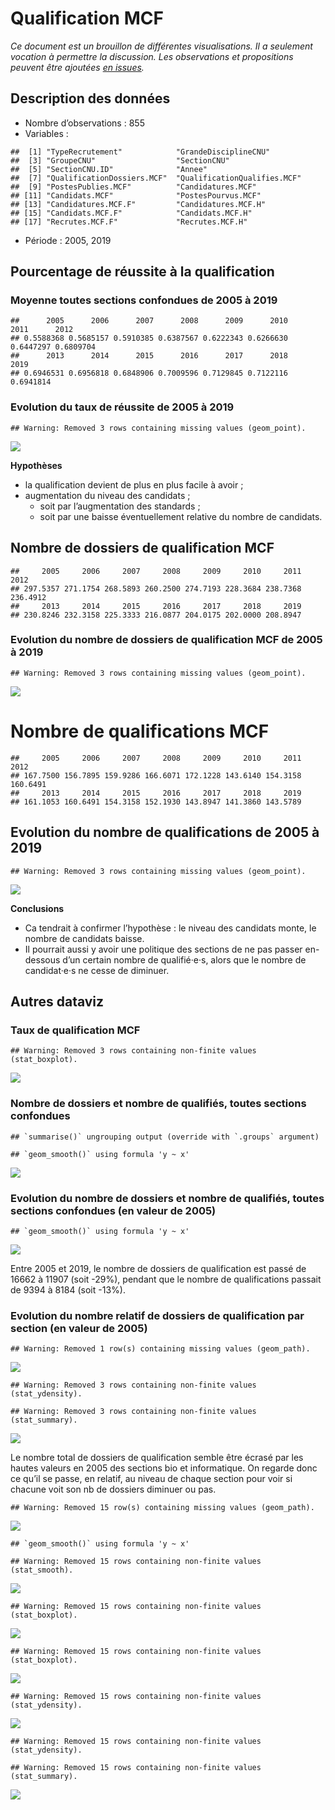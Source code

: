 Qualification MCF
================

*Ce document est un brouillon de différentes visualisations. Il a
seulement vocation à permettre la discussion. Les observations et
propositions peuvent être ajoutées [en
issues](https://github.com/cpesr/RFC/issues).*

## Description des données

  - Nombre d’observations : 855
  - Variables :

<!-- end list -->

    ##  [1] "TypeRecrutement"            "GrandeDisciplineCNU"       
    ##  [3] "GroupeCNU"                  "SectionCNU"                
    ##  [5] "SectionCNU.ID"              "Annee"                     
    ##  [7] "QualificationDossiers.MCF"  "QualificationQualifies.MCF"
    ##  [9] "PostesPublies.MCF"          "Candidatures.MCF"          
    ## [11] "Candidats.MCF"              "PostesPourvus.MCF"         
    ## [13] "Candidatures.MCF.F"         "Candidatures.MCF.H"        
    ## [15] "Candidats.MCF.F"            "Candidats.MCF.H"           
    ## [17] "Recrutes.MCF.F"             "Recrutes.MCF.H"

  - Période : 2005, 2019

## Pourcentage de réussite à la qualification

### Moyenne toutes sections confondues de 2005 à 2019

    ##      2005      2006      2007      2008      2009      2010      2011      2012 
    ## 0.5588368 0.5685157 0.5910385 0.6387567 0.6222343 0.6266630 0.6447297 0.6809704 
    ##      2013      2014      2015      2016      2017      2018      2019 
    ## 0.6946531 0.6956818 0.6848906 0.7009596 0.7129845 0.7122116 0.6941814

### Evolution du taux de réussite de 2005 à 2019

    ## Warning: Removed 3 rows containing missing values (geom_point).

![](QualificationMCF_files/figure-gfm/ReussiteQualificationMCF-1.png)<!-- -->

**Hypothèses**

  - la qualification devient de plus en plus facile à avoir ;
  - augmentation du niveau des candidats ;
      - soit par l’augmentation des standards ;
      - soit par une baisse éventuellement relative du nombre de
        candidats.

## Nombre de dossiers de qualification MCF

    ##     2005     2006     2007     2008     2009     2010     2011     2012 
    ## 297.5357 271.1754 268.5893 260.2500 274.7193 228.3684 238.7368 236.4912 
    ##     2013     2014     2015     2016     2017     2018     2019 
    ## 230.8246 232.3158 225.3333 216.0877 204.0175 202.0000 208.8947

### Evolution du nombre de dossiers de qualification MCF de 2005 à 2019

    ## Warning: Removed 3 rows containing missing values (geom_point).

![](QualificationMCF_files/figure-gfm/DossiersQualificationMCF-1.png)<!-- -->

# Nombre de qualifications MCF

    ##     2005     2006     2007     2008     2009     2010     2011     2012 
    ## 167.7500 156.7895 159.9286 166.6071 172.1228 143.6140 154.3158 160.6491 
    ##     2013     2014     2015     2016     2017     2018     2019 
    ## 161.1053 160.6491 154.3158 152.1930 143.8947 141.3860 143.5789

## Evolution du nombre de qualifications de 2005 à 2019

    ## Warning: Removed 3 rows containing missing values (geom_point).

![](QualificationMCF_files/figure-gfm/QualificationsMCF-1.png)<!-- -->

**Conclusions**

  - Ca tendrait à confirmer l’hypothèse : le niveau des candidats monte,
    le nombre de candidats baisse.
  - Il pourrait aussi y avoir une politique des sections de ne pas
    passer en-dessous d’un certain nombre de qualifié·e·s, alors que le
    nombre de candidat·e·s ne cesse de diminuer.

## Autres dataviz

### Taux de qualification MCF

    ## Warning: Removed 3 rows containing non-finite values (stat_boxplot).

![](QualificationMCF_files/figure-gfm/taux.de.qualification.MCF-1.png)<!-- -->

### Nombre de dossiers et nombre de qualifiés, toutes sections confondues

    ## `summarise()` ungrouping output (override with `.groups` argument)

    ## `geom_smooth()` using formula 'y ~ x'

![](QualificationMCF_files/figure-gfm/dossiers.qualifs-1.png)<!-- -->

### Evolution du nombre de dossiers et nombre de qualifiés, toutes sections confondues (en valeur de 2005)

    ## `geom_smooth()` using formula 'y ~ x'

![](QualificationMCF_files/figure-gfm/evolutions.dossiers.qualifs-1.png)<!-- -->

Entre 2005 et 2019, le nombre de dossiers de qualification est passé de
16662 à 11907 (soit -29%), pendant que le nombre de qualifications
passait de 9394 à 8184 (soit -13%).

### Evolution du nombre relatif de dossiers de qualification par section (en valeur de 2005)

    ## Warning: Removed 1 row(s) containing missing values (geom_path).

![](QualificationMCF_files/figure-gfm/evolutionsAbsolues.dossiers.qualifs.parSection-1.png)<!-- -->

    ## Warning: Removed 3 rows containing non-finite values (stat_ydensity).

    ## Warning: Removed 3 rows containing non-finite values (stat_summary).

![](QualificationMCF_files/figure-gfm/evolutionsAbsolues.dossiers.qualifs.parSection.2-1.png)<!-- -->

Le nombre total de dossiers de qualification semble être écrasé par les
hautes valeurs en 2005 des sections bio et informatique. On regarde donc
ce qu’il se passe, en relatif, au niveau de chaque section pour voir si
chacune voit son nb de dossiers diminuer ou pas.

    ## Warning: Removed 15 row(s) containing missing values (geom_path).

![](QualificationMCF_files/figure-gfm/evolutionsRelatives.dossiers.qualifs.parSection-1.png)<!-- -->

    ## `geom_smooth()` using formula 'y ~ x'

    ## Warning: Removed 15 rows containing non-finite values (stat_smooth).

![](QualificationMCF_files/figure-gfm/evolutionsRelatives.dossiers.qualifs.parSection.2-1.png)<!-- -->

    ## Warning: Removed 15 rows containing non-finite values (stat_boxplot).

![](QualificationMCF_files/figure-gfm/evolutionsRelatives.dossiers.qualifs.parSection.3-1.png)<!-- -->

    ## Warning: Removed 15 rows containing non-finite values (stat_boxplot).

![](QualificationMCF_files/figure-gfm/evolutionsRelatives.dossiers.qualifs.parSection.4-1.png)<!-- -->

    ## Warning: Removed 15 rows containing non-finite values (stat_ydensity).

![](QualificationMCF_files/figure-gfm/evolutionsRelatives.dossiers.qualifs.parSection.5-1.png)<!-- -->

    ## Warning: Removed 15 rows containing non-finite values (stat_ydensity).

    ## Warning: Removed 15 rows containing non-finite values (stat_summary).

![](QualificationMCF_files/figure-gfm/evolutionsRelatives.dossiers.qualifs.parSection.6-1.png)<!-- -->
